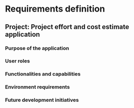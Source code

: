 # **Requirements definition**

## **Project: Project effort and cost estimate application**


### **Purpose of the application**


### **User roles**


### **Functionalities and capabilities**


### **Environment requirements**


### **Future development initiatives**
